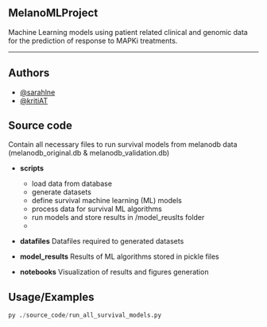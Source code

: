 ## MelanoMLProject

Machine Learning models using patient related clinical and genomic data for the prediction of response to MAPKi treatments. 

----------------------

## Authors

- [@sarahlne](https://www.github.com/sarahlne)
- [@kritiAT](https://github.com/kritiAT)

## Source code
Contain all necessary files to run survival models from melanodb data (melanodb_original.db & melanodb_validation.db)

- **scripts**
    - load data from database
    - generate datasets
    - define survival machine learning (ML) models
    - process data for survival ML algorithms
    - run models and store results in /model_reuslts folder
    - 
- **datafiles**
Datafiles required to generated datasets

- **model_results**
Results of ML algorithms stored in pickle files

- **notebooks**
  Visualization of results and figures generation

## Usage/Examples

```python
py ./source_code/run_all_survival_models.py
```